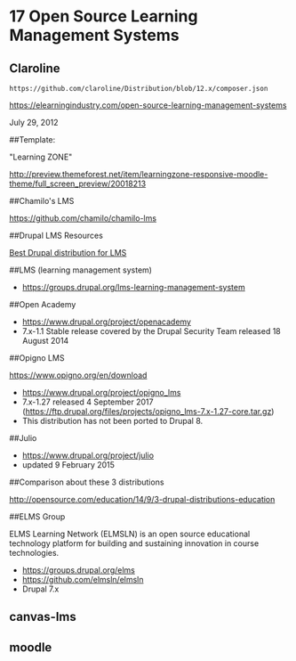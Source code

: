 17 Open Source Learning Management Systems 
===

## Claroline

    https://github.com/claroline/Distribution/blob/12.x/composer.json

https://elearningindustry.com/open-source-learning-management-systems

July 29, 2012

##Template:

"Learning ZONE"

http://preview.themeforest.net/item/learningzone-responsive-moodle-theme/full_screen_preview/20018213

##Chamilo's LMS

https://github.com/chamilo/chamilo-lms

##Drupal LMS Resources

[Best Drupal distribution for LMS](https://www.drupal.org/node/2496237)

##LMS (learning management system)

- https://groups.drupal.org/lms-learning-management-system

##Open Academy

- https://www.drupal.org/project/openacademy
- 7.x-1.1  Stable release covered by the Drupal Security Team released 18 August 2014
 
##Opigno LMS

https://www.opigno.org/en/download
- https://www.drupal.org/project/opigno_lms
- 7.x-1.27 released 4 September 2017 (https://ftp.drupal.org/files/projects/opigno_lms-7.x-1.27-core.tar.gz)
- This distribution has not been ported to Drupal 8.

##Julio

- https://www.drupal.org/project/julio
- updated 9 February 2015

##Comparison about these 3 distributions

http://opensource.com/education/14/9/3-drupal-distributions-education

##ELMS Group

ELMS Learning Network (ELMSLN) is an open source educational technology platform for building and sustaining innovation in course technologies. 

- https://groups.drupal.org/elms
- https://github.com/elmsln/elmsln
- Drupal 7.x

## canvas-lms

## moodle


